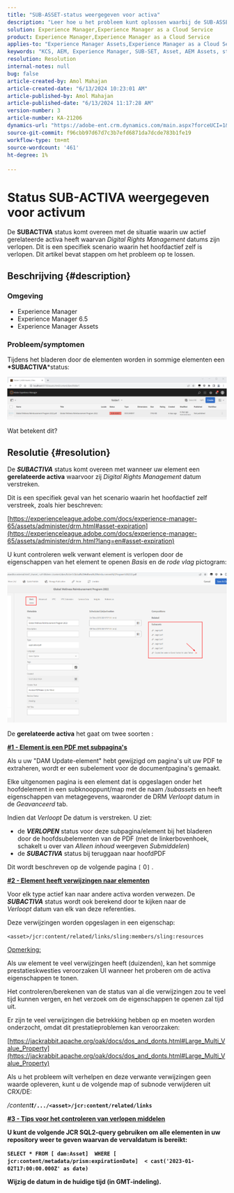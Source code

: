 ```yaml
---
title: "SUB-ASSET-status weergegeven voor activa"
description: "Leer hoe u het probleem kunt oplossen waarbij de SUB-ASSET-status wordt weergegeven voor een Asset in de AEM Assets."
solution: Experience Manager,Experience Manager as a Cloud Service
product: Experience Manager,Experience Manager as a Cloud Service
applies-to: "Experience Manager Assets,Experience Manager as a Cloud Service,Experience Manager 6.5"
keywords: "KCS, AEM, Experience Manager, SUB-SET, Asset, AEM Assets, status"
resolution: Resolution
internal-notes: null
bug: false
article-created-by: Amol Mahajan
article-created-date: "6/13/2024 10:23:01 AM"
article-published-by: Amol Mahajan
article-published-date: "6/13/2024 11:17:28 AM"
version-number: 3
article-number: KA-21206
dynamics-url: "https://adobe-ent.crm.dynamics.com/main.aspx?forceUCI=1&pagetype=entityrecord&etn=knowledgearticle&id=85abeae8-6e29-ef11-840b-6045bd006704"
source-git-commit: f96cbb97d67d7c3b7efd6871da7dcde783b1fe19
workflow-type: tm+mt
source-wordcount: '461'
ht-degree: 1%

---
```


# Status SUB-ACTIVA weergegeven voor activum


De <b>SUBACTIVA</b> status komt overeen met de situatie waarin uw actief gerelateerde activa heeft waarvan *Digital Rights Management* datums zijn verlopen. Dit is een specifiek scenario waarin het hoofdactief zelf is verlopen. Dit artikel bevat stappen om het probleem op te lossen.

## Beschrijving {#description}


### <b>Omgeving</b>

- Experience Manager
- Experience Manager 6.5
- Experience Manager Assets




### <b>Probleem/symptomen</b>

Tijdens het bladeren door de elementen worden in sommige elementen een <b>*SUBACTIVA</b>*status:

![](assets/___86abeae8-6e29-ef11-840b-6045bd006704___.png)

Wat betekent dit?


## Resolutie {#resolution}


De <b>*SUBACTIVA</b>* status komt overeen met wanneer uw element een <b>gerelateerde activa</b> waarvoor zij *Digital Rights Management* datum verstreken.

Dit is een specifiek geval van het scenario waarin het hoofdactief zelf verstreek, zoals hier beschreven:

[https://experienceleague.adobe.com/docs/experience-manager-65/assets/administer/drm.html#asset-expiration](https://experienceleague.adobe.com/docs/experience-manager-65/assets/administer/drm.html?lang=en#asset-expiration)

U kunt controleren welk verwant element is verlopen door de eigenschappen van het element te openen *Basis* en de *rode vlag* pictogram:

![](assets/6269940b-b98a-ed11-81ac-6045bd006ce9.png)



De <b>gerelateerde activa</b> het gaat om twee soorten :

<u><b>#1 - Element is een PDF met subpagina&#39;s</b></u>

Als u uw &quot;DAM Update-element&quot; hebt gewijzigd om pagina&#39;s uit uw PDF te extraheren, wordt er een subelement voor de documentpagina&#39;s gemaakt.

Elke uitgenomen pagina is een element dat is opgeslagen onder het hoofdelement in een subknooppunt/map met de naam */subassets* en heeft eigenschappen van metagegevens, waaronder de DRM *Verloopt* datum in de *Geavanceerd* tab.

Indien dat *Verloopt* De datum is verstreken. U ziet:

- de <b>*VERLOPEN</b>* status voor deze subpagina/element bij het bladeren door de hoofdsubelementen van de PDF (met de linkerbovenhoek, schakelt u over van *Alleen inhoud* weergeven *Submiddelen*)
- de <b>*SUBACTIVA</b>* status bij teruggaan naar hoofdPDF


Dit wordt beschreven op de volgende pagina `[` 0`]` .



<u><b>#2 - Element heeft verwijzingen naar elementen</b></u>

Voor elk type actief kan naar andere activa worden verwezen. De <b>*SUBACTIVA</b>* status wordt ook berekend door te kijken naar de *Verloopt* datum van elk van deze referenties.

Deze verwijzingen worden opgeslagen in een eigenschap:

`<asset>/jcr:content/related/links/sling:members/sling:resources`

<u>Opmerking:</u>

Als uw element te veel verwijzingen heeft (duizenden), kan het sommige prestatieskwesties veroorzaken UI wanneer het proberen om de activa eigenschappen te tonen.

Het controleren/berekenen van de status van al die verwijzingen zou te veel tijd kunnen vergen, en het verzoek om de eigenschappen te openen zal tijd uit.

Er zijn te veel verwijzingen die betrekking hebben op en moeten worden onderzocht, omdat dit prestatieproblemen kan veroorzaken:

[https://jackrabbit.apache.org/oak/docs/dos_and_donts.html#Large_Multi_Value_Property](https://jackrabbit.apache.org/oak/docs/dos_and_donts.html#Large_Multi_Value_Property)

Als u het probleem wilt verhelpen en deze verwante verwijzingen geen waarde opleveren, kunt u de volgende map of subnode verwijderen uit CRX/DE:

*/content<b>t*`/.../<asset>/jcr:content/related/links`



<u><b>#3 - Tips voor het controleren van verlopen middelen</b></u>

U kunt de volgende JCR SQL2-query gebruiken om alle elementen in uw repository weer te geven waarvan de vervaldatum is bereikt:

`SELECT * FROM [ dam:Asset]  WHERE [ jcr:content/metadata/prism:expirationDate]  < cast('2023-01-02T17:00:00.000Z' as date)`



Wijzig de datum in de huidige tijd (in GMT-indeling).
